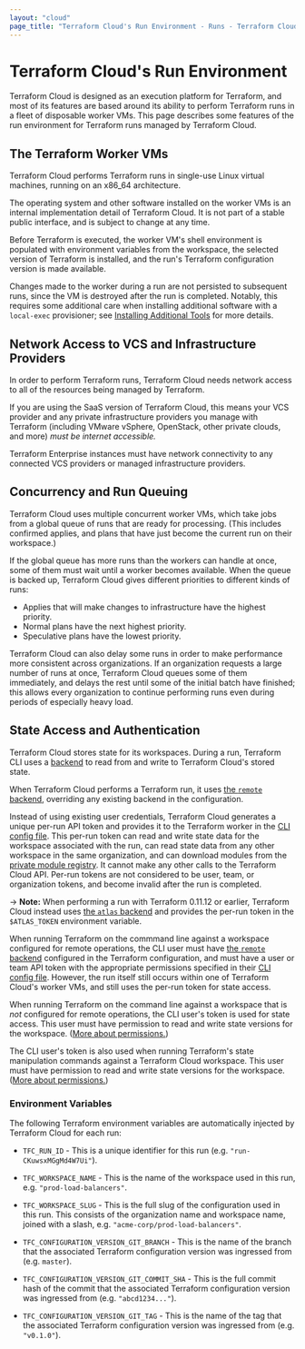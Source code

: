 ```yaml
---
layout: "cloud"
page_title: "Terraform Cloud's Run Environment - Runs - Terraform Cloud"
---
```


# Terraform Cloud's Run Environment

Terraform Cloud is designed as an execution platform for Terraform, and most of its features are based around its ability to perform Terraform runs in a fleet of disposable worker VMs. This page describes some features of the run environment for Terraform runs managed by Terraform Cloud.

## The Terraform Worker VMs

Terraform Cloud performs Terraform runs in single-use Linux virtual machines, running on an x86\_64 architecture.

The operating system and other software installed on the worker VMs is an internal implementation detail of Terraform Cloud. It is not part of a stable public interface, and is subject to change at any time.

Before Terraform is executed, the worker VM's shell environment is populated with environment variables from the workspace, the selected version of Terraform is installed, and the run's Terraform configuration version is made available.

Changes made to the worker during a run are not persisted to subsequent runs, since the VM is destroyed after the run is completed. Notably, this requires some additional care when installing additional software with a `local-exec` provisioner; see [Installing Additional Tools](install-software.html#installing-additional-tools) for more details.

## Network Access to VCS and Infrastructure Providers

In order to perform Terraform runs, Terraform Cloud needs network access to all of the resources being managed by Terraform.

If you are using the SaaS version of Terraform Cloud, this means your VCS provider and any private infrastructure providers you manage with Terraform (including VMware vSphere, OpenStack, other private clouds, and more) _must be internet accessible._

Terraform Enterprise instances must have network connectivity to any connected VCS providers or managed infrastructure providers.

## Concurrency and Run Queuing

Terraform Cloud uses multiple concurrent worker VMs, which take jobs from a global queue of runs that are ready for processing. (This includes confirmed applies, and plans that have just become the current run on their workspace.)

If the global queue has more runs than the workers can handle at once, some of them must wait until a worker becomes available. When the queue is backed up, Terraform Cloud gives different priorities to different kinds of runs:

- Applies that will make changes to infrastructure have the highest priority.
- Normal plans have the next highest priority.
- Speculative plans have the lowest priority.

Terraform Cloud can also delay some runs in order to make performance more consistent across organizations. If an organization requests a large number of runs at once, Terraform Cloud queues some of them immediately, and delays the rest until some of the initial batch have finished; this allows every organization to continue performing runs even during periods of especially heavy load.

## State Access and Authentication

[CLI config file]: /docs/commands/cli-config.html
[remote]: /docs/backends/types/remote.html

Terraform Cloud stores state for its workspaces. During a run, Terraform CLI uses a [backend](/docs/backends/index.html) to read from and write to Terraform Cloud's stored state.

When Terraform Cloud performs a Terraform run, it uses [the `remote` backend][remote], overriding any existing backend in the configuration.

Instead of using existing user credentials, Terraform Cloud generates a unique per-run API token and provides it to the Terraform worker in the [CLI config file][]. This per-run token can read and write state data for the workspace associated with the run, can read state data from any other workspace in the same organization, and can download modules from the [private module registry](../registry/index.html). It cannot make any other calls to the Terraform Cloud API. Per-run tokens are not considered to be user, team, or organization tokens, and become invalid after the run is completed.

-> **Note:** When performing a run with Terraform 0.11.12 or earlier, Terraform Cloud instead uses [the `atlas` backend](/docs/backends/types/terraform-enterprise.html) and provides the per-run token in the `$ATLAS_TOKEN` environment variable.

When running Terraform on the commmand line against a workspace configured for remote operations, the CLI user must have [the `remote` backend][remote] configured in the Terraform configuration, and must have a user or team API token with the appropriate permissions specified in their [CLI config file][]. However, the run itself still occurs within one of Terraform Cloud's worker VMs, and still uses the per-run token for state access.

When running Terraform on the command line against a workspace that is _not_ configured for remote operations, the CLI user's token is used for state access. This user must have permission to read and write state versions for the workspace. ([More about permissions.](/docs/cloud/users-teams-organizations/permissions.html)) <!-- permissions -->

The CLI user's token is also used when running Terraform's state manipulation commands against a Terraform Cloud workspace. This user must have permission to read and write state versions for the workspace. ([More about permissions.](/docs/cloud/users-teams-organizations/permissions.html)) <!-- permissions -->

### Environment Variables

The following Terraform environment variables are automatically injected by
Terraform Cloud for each run:

- `TFC_RUN_ID` - This is a unique identifier for this run (e.g. `"run-CKuwsxMGgMd4W7Ui"`).

- `TFC_WORKSPACE_NAME` - This is the name of the workspace used in
  this run, e.g. `"prod-load-balancers"`.

- `TFC_WORKSPACE_SLUG` - This is the full slug of the configuration used
  in this run. This consists of the organization name and workspace name,
  joined with a slash, e.g. `"acme-corp/prod-load-balancers"`.

- `TFC_CONFIGURATION_VERSION_GIT_BRANCH` - This is the name of the branch
  that the associated Terraform configuration version was ingressed from
  (e.g. `master`).

- `TFC_CONFIGURATION_VERSION_GIT_COMMIT_SHA` - This is the full commit hash
  of the commit that the associated Terraform configuration version was
  ingressed from (e.g. `"abcd1234..."`).

- `TFC_CONFIGURATION_VERSION_GIT_TAG` - This is the name of the tag
  that the associated Terraform configuration version was ingressed from
  (e.g. `"v0.1.0"`).
